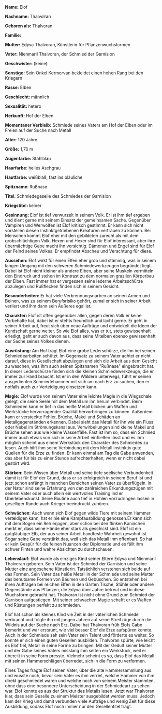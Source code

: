 **__Name:__** Elof

**__Nachname:__** Thalvolran

**__Geboren als:__** Thalvoran

**__Familie:__** 

**Mutter:** Edyva Thalvoran, Künstlerin für Pflanzenwuchsformen

**Vater:** Nienmaril Thalvoran, der Schmied der Garnision

**Geschwister:** (keine)

**Sonstige:** Sein Onkel Kermorvan bekleidet einen hohen Rang bei den Kriegern 

__**Rasse:**__ Elben

**__Geschlecht:__** männlich

**__Sexualität:__** hetero

**__Herkunft:__** Hof der Elben

**__Momentaner Verbleib:__** Schmiede seines Vaters am Hof der Elben oder im Freien auf der Suche nach Metall

__**Alter:**__ 120 Jahre

**__Größe:__** 1,70 m

**__Augenfarbe:__** Stahlblau

**__Haarfarbe:__** helles Aschgrau

**__Hautfarbe:__** weißblaß, fast ins bläuliche

**__Spitzname:__** Rußnase

**__Titel:__** Schmiedegeselle des Schmiedes der Garnision

**__Kriegstitel:__** keiner

**__Gesinnung:__** 
Elof ist tief verwurzelt in seinem Volk. Er ist ihm tief ergeben und dient gerne mit seinem Einsatz der gemeinsamen Sache. Gegenüber Vampiren und Werwölfen ist Elof kritisch gestimmt. Er kann sich nicht vorstellen diesen Instinktgetriebenen Kreaturen vertrauen zu können. Bei Menschen kommt Elof eher mit den gebildeten zurecht als mit dem grobschlächtigen Volk. Hexen und Hexer sind für Elof interessant, aber ihre übermächtige Gabe macht ihn vorsichtig. Dämonen und Engel sind für Elof der Feind seines Volkes. Er empfindet Abscheu und Verachtung für diese.

**__Aussehen:__** 
Elof wirkt für einen Elfen eher grob und stämmig, was in seinem langen Umgang mit den schweren Schmiedewerkzeugen begründet liegt. Dabei ist Elof nicht kleiner als andere Elben, aber seine Muskeln vermitteln den Eindruck und stehen im Kontrast zu dem normalen grazilen Körperbau der Elben. Fast immer hat er vergessen seine lederne Arbeitsschürze abzulegen und Rußflecken finden sich in seinem Gesicht.

**__Besonderheiten:__** 
Er hat viele Verbrennungsnarben an seinen Armen und Beinen, was zu seinem Berufsrisiko gehört, zumal er sich in seiner Arbeit verliert und ihm dann sein Äußeres egal ist.

**__Charakter:__** 
Elof ist offen gegenüber allen, gegen deren Volk er keine Vorbehalte hat, dabei ist er stehts freundlich und lacht gerne. Er geht in seiner Arbeit auf, freut sich über neue Aufträge und entwickelt die Ideen der Kundschaft gerne weiter. So wie Elof alles, was er tut, stets gewissenhaft erledigt, geht er auch davon aus, dass seine Mitelben ebenso gewissenhaft der Sache seines Volkes dienen. 

**__Ausrüstung:__** 
Am Hof trägt Elof eine grobe Lederschürze, die ihn bei seinen Schmiedearbeiten schützt. Im Gegensatz zu seinem Vater achtet er nicht darauf, diese in Gesellschaft abzulegen und sich die Arbeit aus dem Gesicht zu waschen, was ihm auch seinen Spitznamen "Rußnase" eingebracht hat. In dieser Lederschürze finden sich die kleinen Schmiedewerkzeuge, die er immer zur Hand braucht.
Ist er in den Wäldern unterwegs, führt er seinen ausgedienten Schmiedehammer mit sich um nach Erz zu suchen, den er notfalls auch zur Verteidigung einsetzen kann. 

**__Magie:__**
Elof wurde von seinem Vater eine leichte Magie in die Wiegschale gelegt, die seine Seele mit dem Metall um ihn herum verbindet. Beim Schmieden kann er tief in das heiße Metall blicken um Waffen und Werkstücke hervorragender Qualität hervorbringen zu können. Außerdem kann er versteckte Fehler, Brüche, Makel und Schäden an Metallgegenständen erkennen. Dabei sieht das Metall für ihn wie ein Fluss oder Nebel im Strömungskanal aus. Verwirbellungen sind kleine Makel und Brüche sehen aus wie kleine Wasserfälle. Fast ist ihm so, dass ein Schmied immer auch etwas von sich in seine Arbeit einfließen lässt und es ihm möglich scheint aus einem Werkstück den Charakter des Schmiedes zu lesen. Auch hilft ihm seine Verbindung mit dem Metall instinktiv gute Quellen für die Erze zu finden. Er kann einmal am Tag die Gabe anwenden, das aber für bis zu einer Stunde aufrechterhalten, wenn er nicht dabei gestört wird.

**__Stärken:__** 
Sein Wissen über Metall und seine tiefe seelische Verbundenheit damit ist für Elof der Grund, dass er so erfolgreich in seinem Beruf ist und jetzt schon anfängt in manchen Bereichen seinen Vater zu überflügeln. In der Natur sind seine Erfahrung von den zahlreichen Erkundungszügen mit seinem Vater oder auch allein ein wertvolles Training ind er Überlebenskunst. Seine Routine auch tief in Höhlen vorzudringen lassen in geselliger Runde auch Krieger beeindruckt zuhören. 

**__Schwächen:__**
Auch wenn sich Elof gegen wilde Tiere mit seinem Hammer verteidigen kann, hat er nie eine Kampfausbildung genossen.Er kann sich mit dem Bogen ein Reh erjagen, aber schon bei den flinken Kaninchen merkt er, dass seine Hände eher stark als geschickt sind. Elof ist ein gutgläubiger Elb, der aus seiner Arbeit handfeste Wahrheit gewohnt ist. Sogar seine Gabe verstärkt das, weil sich das Metall ihm offenbart. So hat er kein Gespür für die feinen Nuancen der Diplomatie und es fällt ihm schwer Finten und wahre Absichten zu durchschauen.   

**__Lebenslauf:__**
Elof wurde als einziges Kind seiner Eltern Edyva und Nienmaril Thalvoran geboren. Sein Vater ist der Schmied der Garnision und seine Mutter eine angesehene Künstlerin. Tatsächlich verstehen sich beide auf das Formen. Sein Vater das heiße Metall in der Schmiede und seine Mutter das behutsame Formen von Bäumen und Gebüschen. So entstehen bei ihren Aufträgen bei reichen Elfen in den Gärten Tische, Stühle oder andere Gegenstände aus Pflanzen, die Edyva über Jahre betreut und in diese Wuchsform gebracht hat. Thalvoran ist nicht ohne Grund zum Schmied der Garnison aufgestiegen. Mit seiner schwachen Magie schafft er es Waffen und Rüstungen perfekt zu schmieden.

Elof hat schon als kleines Kind vie Zeit in der väterlichen Schmiede verbracht und folgte ihn mit jungen Jahren auf seine Streifzüge durch die Wildnis auf der Suche nach Erz. Dabei hat Thalvoran früh Elofs Gabe bemerkt und war erstaunt, wie viel besser Elof die Erze aufspüren konnte. Auch in der Schmiede sah sein Vater sein Talent und förderte es weiter. So konnte er sich einen guten Gesellen ausbilden. Thalvoran spürte, wie leicht es Elof fiel, Metall in seine Forme zu bringen. Mit der Gedult seiner Mutter und der Gabe seines Vaters misslang ihm selten ein Werkstück, weil er übereilt in seine Form presste. Vielmehr scheint es so, dass Elof das Metall mit seinen Hammerschlägen überredet, sich in die Form zu verformen.

Eines Tages fragte Elof seinen Vater, über die alte Hammersammlung aus und wusste noch, bevor sein Vater es ihm verriet, welche Hammer von ihm direkt geschmiedet waren und welche noch von seinem Meister stammten, ohne dass eine besondere Unterscheidung in der Schmiedeart zu sehen war. Elof konnte es aus der Struktur des Metalls lesen. Jetzt war Thalvoran klar, dass sein Geselle zu einem Meister ausgebildet werden muss. Jedoch kam der Krieg und damit verbunden viele Aufträge und wenig Zeit für diese Ausbildung, sodass Elof noch immer nur den Gesellentitel trägt.  
